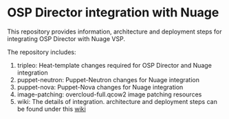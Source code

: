 # OSP Director integration with Nuage

This repository provides information, architecture and deployment steps for integrating OSP Director with Nuage VSP.

The repository includes:
1. tripleo: Heat-template changes required for OSP Director and Nuage integration
2. puppet-neutron: Puppet-Neutron changes for Nuage integration
3. puppet-nova: Puppet-Nova changes for Nuage integration
4. image-patching: overcloud-full.qcow2 image patching resources
5. wiki: The details of integration. architecture and deployment steps can be found under this [wiki](https://github.com/nuagenetworks/ospd-experimental/wiki)

